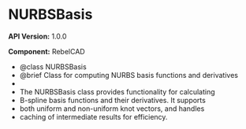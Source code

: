 # NURBSBasis

**API Version:** 1.0.0

**Component:** RebelCAD

* @class NURBSBasis
 * @brief Class for computing NURBS basis functions and derivatives
 * 
 * The NURBSBasis class provides functionality for calculating
 * B-spline basis functions and their derivatives. It supports
 * both uniform and non-uniform knot vectors, and handles
 * caching of intermediate results for efficiency.

